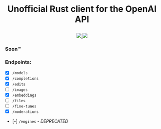 # <p align="center">Unofficial Rust client for the OpenAI API</p>

<p align="center">
    <a href="https://github.com/lbkolev/openai-rs/blob/master/LICENSE">
        <img src="https://img.shields.io/badge/license-MIT-blue.svg">
    </a>
    <a href="https://github.com/lbkolev/openai-rs/actions?query=workflow%3ACI+branch%3Amaster">
        <img src="https://github.com/lbkolev/openai-rs/actions/workflows/ci.yml/badge.svg">
    </a>
</p>

### Soon™️

### Endpoints:

- [x]   `/models`
- [x]   `/completions`
- [x]   `/edits`
- [ ]   `/images`
- [x]   `/embeddings`
- [ ]   `/files`
- [ ]   `/fine-tunes`
- [x]   `/moderations`
- [-]   `/engines` - *DEPRECATED*

